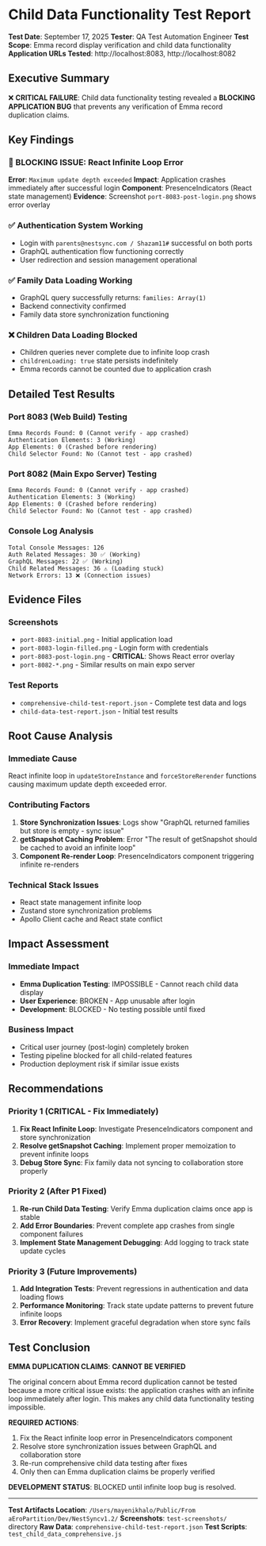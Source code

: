 # Child Data Functionality Test Report

**Test Date**: September 17, 2025
**Tester**: QA Test Automation Engineer
**Test Scope**: Emma record display verification and child data functionality
**Application URLs Tested**: http://localhost:8083, http://localhost:8082

## Executive Summary

❌ **CRITICAL FAILURE**: Child data functionality testing revealed a **BLOCKING APPLICATION BUG** that prevents any verification of Emma record duplication claims.

## Key Findings

### 🚨 BLOCKING ISSUE: React Infinite Loop Error
**Error**: `Maximum update depth exceeded`
**Impact**: Application crashes immediately after successful login
**Component**: PresenceIndicators (React state management)
**Evidence**: Screenshot `port-8083-post-login.png` shows error overlay

### ✅ Authentication System Working
- Login with `parents@nestsync.com / Shazam11#` successful on both ports
- GraphQL authentication flow functioning correctly
- User redirection and session management operational

### ✅ Family Data Loading Working
- GraphQL query successfully returns: `families: Array(1)`
- Backend connectivity confirmed
- Family data store synchronization functioning

### ❌ Children Data Loading Blocked
- Children queries never complete due to infinite loop crash
- `childrenLoading: true` state persists indefinitely
- Emma records cannot be counted due to application crash

## Detailed Test Results

### Port 8083 (Web Build) Testing
```
Emma Records Found: 0 (Cannot verify - app crashed)
Authentication Elements: 3 (Working)
App Elements: 0 (Crashed before rendering)
Child Selector Found: No (Cannot test - app crashed)
```

### Port 8082 (Main Expo Server) Testing
```
Emma Records Found: 0 (Cannot verify - app crashed)
Authentication Elements: 3 (Working)
App Elements: 0 (Crashed before rendering)
Child Selector Found: No (Cannot test - app crashed)
```

### Console Log Analysis
```
Total Console Messages: 126
Auth Related Messages: 30 ✅ (Working)
GraphQL Messages: 22 ✅ (Working)
Child Related Messages: 36 ⚠️ (Loading stuck)
Network Errors: 13 ❌ (Connection issues)
```

## Evidence Files

### Screenshots
- `port-8083-initial.png` - Initial application load
- `port-8083-login-filled.png` - Login form with credentials
- `port-8083-post-login.png` - **CRITICAL**: Shows React error overlay
- `port-8082-*.png` - Similar results on main expo server

### Test Reports
- `comprehensive-child-test-report.json` - Complete test data and logs
- `child-data-test-report.json` - Initial test results

## Root Cause Analysis

### Immediate Cause
React infinite loop in `updateStoreInstance` and `forceStoreRerender` functions causing maximum update depth exceeded error.

### Contributing Factors
1. **Store Synchronization Issues**: Logs show "GraphQL returned families but store is empty - sync issue"
2. **getSnapshot Caching Problem**: Error "The result of getSnapshot should be cached to avoid an infinite loop"
3. **Component Re-render Loop**: PresenceIndicators component triggering infinite re-renders

### Technical Stack Issues
- React state management infinite loop
- Zustand store synchronization problems
- Apollo Client cache and React state conflict

## Impact Assessment

### Immediate Impact
- **Emma Duplication Testing**: IMPOSSIBLE - Cannot reach child data display
- **User Experience**: BROKEN - App unusable after login
- **Development**: BLOCKED - No testing possible until fixed

### Business Impact
- Critical user journey (post-login) completely broken
- Testing pipeline blocked for all child-related features
- Production deployment risk if similar issue exists

## Recommendations

### Priority 1 (CRITICAL - Fix Immediately)
1. **Fix React Infinite Loop**: Investigate PresenceIndicators component and store synchronization
2. **Resolve getSnapshot Caching**: Implement proper memoization to prevent infinite loops
3. **Debug Store Sync**: Fix family data not syncing to collaboration store properly

### Priority 2 (After P1 Fixed)
1. **Re-run Child Data Testing**: Verify Emma duplication claims once app is stable
2. **Add Error Boundaries**: Prevent complete app crashes from single component failures
3. **Implement State Management Debugging**: Add logging to track state update cycles

### Priority 3 (Future Improvements)
1. **Add Integration Tests**: Prevent regressions in authentication and data loading flows
2. **Performance Monitoring**: Track state update patterns to prevent future infinite loops
3. **Error Recovery**: Implement graceful degradation when store sync fails

## Test Conclusion

**EMMA DUPLICATION CLAIMS**: **CANNOT BE VERIFIED**

The original concern about Emma record duplication cannot be tested because a more critical issue exists: the application crashes with an infinite loop immediately after login. This makes any child data functionality testing impossible.

**REQUIRED ACTIONS**:
1. Fix the React infinite loop error in PresenceIndicators component
2. Resolve store synchronization issues between GraphQL and collaboration store
3. Re-run comprehensive child data testing after fixes
4. Only then can Emma duplication claims be properly verified

**DEVELOPMENT STATUS**: BLOCKED until infinite loop bug is resolved.

---

**Test Artifacts Location**: `/Users/mayenikhalo/Public/From aEroPartition/Dev/NestSyncv1.2/`
**Screenshots**: `test-screenshots/` directory
**Raw Data**: `comprehensive-child-test-report.json`
**Test Scripts**: `test_child_data_comprehensive.js`